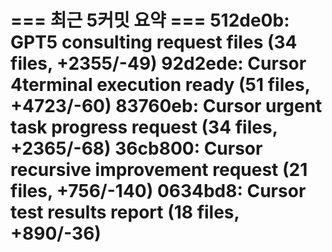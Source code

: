 === 최근 5커밋 요약 ===
512de0b: GPT5 consulting request files (34 files, +2355/-49)
92d2ede: Cursor 4terminal execution ready (51 files, +4723/-60)
83760eb: Cursor urgent task progress request (34 files, +2365/-68)
36cb800: Cursor recursive improvement request (21 files, +756/-140)
0634bd8: Cursor test results report (18 files, +890/-36)
=======================
